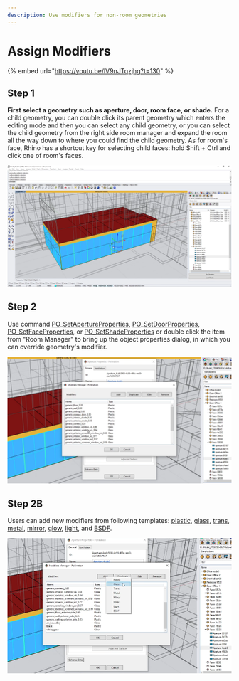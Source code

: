 ```yaml
---
description: Use modifiers for non-room geometries
---
```


# Assign Modifiers

{% embed url="https://youtu.be/lV9nJTqzjhg?t=130" %}

## Step 1

**First select a geometry such as aperture, door, room face, or shade.** For a child geometry, you can double click its parent geometry which enters the editing mode and then you can select any child geometry, or you can select the child geometry from the right side room manager and expand the room all the way down to where you could find the child geometry. As for room's face, Rhino has a shortcut key for selecting child faces: hold Shift + Ctrl and click one of room's faces.

![Select a child geometry from Rhino](<../../.gitbook/assets/image (109).png>)

## Step 2

Use command [PO\_SetApertureProperties](../pollination-commands/po\_setapertureproperties.md), [PO\_SetDoorProperties](../pollination-commands/po\_setdoorproperties.md), [PO\_SetFaceProperties](../pollination-commands/po\_setfaceproperties.md), or [PO\_SetShadeProperties](../pollination-commands/po\_setshadeproperties.md) or double click the item from "Room Manager" to bring up the object properties dialog, in which you can override geometry's modifier.

![Override face's modifier by selecting a new modifier from Modifier Manager](<../../.gitbook/assets/image (107).png>)

## Step 2B

Users can add new modifiers from following templates: [plastic](https://www.ladybug.tools/honeybee-schema/model.html#tag/plastic\_model), [glass](https://www.ladybug.tools/honeybee-schema/model.html#tag/glass\_model), [trans](https://www.ladybug.tools/honeybee-schema/model.html#tag/trans\_model), [metal](https://www.ladybug.tools/honeybee-schema/model.html#tag/metal\_model), [mirror](https://www.ladybug.tools/honeybee-schema/model.html#tag/mirror\_model), [glow](https://www.ladybug.tools/honeybee-schema/model.html#tag/glow\_model), [light](https://www.ladybug.tools/honeybee-schema/model.html#tag/light\_model), and [BSDF](https://www.ladybug.tools/honeybee-schema/model.html#tag/bsdf\_model).

![](<../../.gitbook/assets/image (112).png>)
